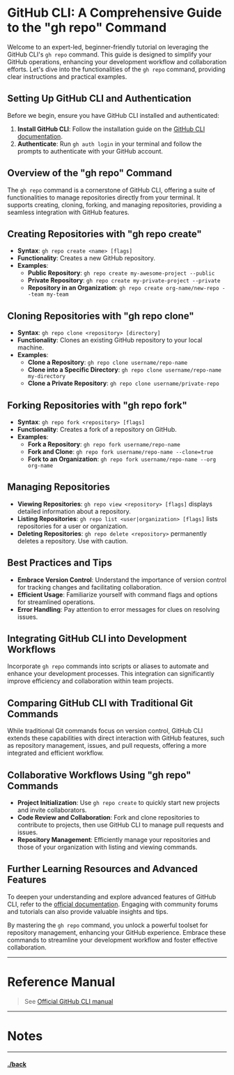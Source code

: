 # GitHub CLI: A Comprehensive Guide to the "gh repo" Command

Welcome to an expert-led, beginner-friendly tutorial on leveraging the GitHub CLI's `gh repo` command. This guide is designed to simplify your GitHub operations, enhancing your development workflow and collaboration efforts. Let's dive into the functionalities of the `gh repo` command, providing clear instructions and practical examples.

## Setting Up GitHub CLI and Authentication

Before we begin, ensure you have GitHub CLI installed and authenticated:

1. **Install GitHub CLI**: Follow the installation guide on the [GitHub CLI documentation](https://cli.github.com/manual/).
2. **Authenticate**: Run `gh auth login` in your terminal and follow the prompts to authenticate with your GitHub account.

## Overview of the "gh repo" Command

The `gh repo` command is a cornerstone of GitHub CLI, offering a suite of functionalities to manage repositories directly from your terminal. It supports creating, cloning, forking, and managing repositories, providing a seamless integration with GitHub features.

## Creating Repositories with "gh repo create"

- **Syntax**: `gh repo create <name> [flags]`
- **Functionality**: Creates a new GitHub repository.
- **Examples**:
  - **Public Repository**: `gh repo create my-awesome-project --public`
  - **Private Repository**: `gh repo create my-private-project --private`
  - **Repository in an Organization**: `gh repo create org-name/new-repo --team my-team`

## Cloning Repositories with "gh repo clone"

- **Syntax**: `gh repo clone <repository> [directory]`
- **Functionality**: Clones an existing GitHub repository to your local machine.
- **Examples**:
  - **Clone a Repository**: `gh repo clone username/repo-name`
  - **Clone into a Specific Directory**: `gh repo clone username/repo-name my-directory`
  - **Clone a Private Repository**: `gh repo clone username/private-repo`

## Forking Repositories with "gh repo fork"

- **Syntax**: `gh repo fork <repository> [flags]`
- **Functionality**: Creates a fork of a repository on GitHub.
- **Examples**:
  - **Fork a Repository**: `gh repo fork username/repo-name`
  - **Fork and Clone**: `gh repo fork username/repo-name --clone=true`
  - **Fork to an Organization**: `gh repo fork username/repo-name --org org-name`

## Managing Repositories

- **Viewing Repositories**: `gh repo view <repository> [flags]` displays detailed information about a repository.
- **Listing Repositories**: `gh repo list <user|organization> [flags]` lists repositories for a user or organization.
- **Deleting Repositories**: `gh repo delete <repository>` permanently deletes a repository. Use with caution.

## Best Practices and Tips

- **Embrace Version Control**: Understand the importance of version control for tracking changes and facilitating collaboration.
- **Efficient Usage**: Familiarize yourself with command flags and options for streamlined operations.
- **Error Handling**: Pay attention to error messages for clues on resolving issues.

## Integrating GitHub CLI into Development Workflows

Incorporate `gh repo` commands into scripts or aliases to automate and enhance your development processes. This integration can significantly improve efficiency and collaboration within team projects.

## Comparing GitHub CLI with Traditional Git Commands

While traditional Git commands focus on version control, GitHub CLI extends these capabilities with direct interaction with GitHub features, such as repository management, issues, and pull requests, offering a more integrated and efficient workflow.

## Collaborative Workflows Using "gh repo" Commands

- **Project Initialization**: Use `gh repo create` to quickly start new projects and invite collaborators.
- **Code Review and Collaboration**: Fork and clone repositories to contribute to projects, then use GitHub CLI to manage pull requests and issues.
- **Repository Management**: Efficiently manage your repositories and those of your organization with listing and viewing commands.

## Further Learning Resources and Advanced Features

To deepen your understanding and explore advanced features of GitHub CLI, refer to the [official documentation](https://cli.github.com/manual/). Engaging with community forums and tutorials can also provide valuable insights and tips.

By mastering the `gh repo` command, you unlock a powerful toolset for repository management, enhancing your GitHub experience. Embrace these commands to streamline your development workflow and foster effective collaboration.



---
# Reference Manual
> See [Official GitHub CLI manual](https://cli.github.com/manual/)


--- 
# Notes


---

#### [./back](./README.md)
